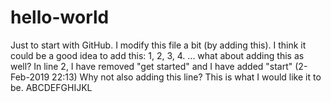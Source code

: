 # hello-world
Just to start with GitHub.
I modify this file a bit (by adding this).
I think it could be a good idea to add this: 1, 2, 3, 4.
... what about adding this as well?
In line 2, I have removed "get started" and I have added "start" (2-Feb-2019 22:13)
Why not also adding this line?
This is what I would like it to be.
ABCDEFGHIJKL
